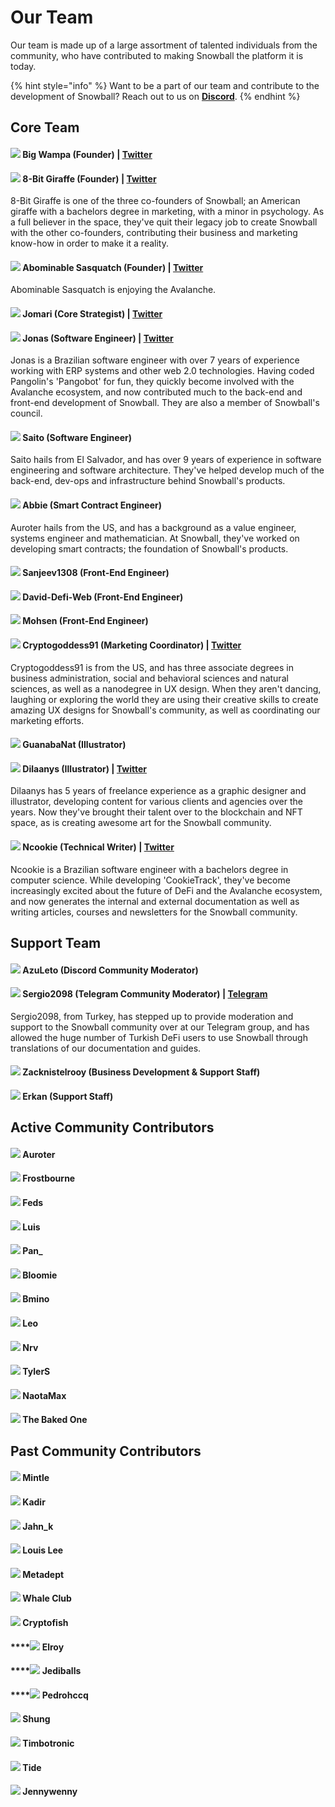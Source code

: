 # Our Team

Our team is made up of a large assortment of talented individuals from the community, who have contributed to making Snowball the platform it is today.

{% hint style="info" %}
Want to be a part of our team and contribute to the development of Snowball? Reach out to us on [**Discord**](https://discord.gg/BPnBYDSqcb).
{% endhint %}

## Core Team

#### ![](../.gitbook/assets/bigwampa.webp) Big Wampa (Founder) | [**Twitter**](https://twitter.com/big\_wampa)

#### ![](../.gitbook/assets/8-bit.webp) 8-Bit Giraffe (Founder) | [**Twitter**](https://twitter.com/8bitgiraffe\_)

8-Bit Giraffe is one of the three co-founders of Snowball; an American giraffe with a bachelors degree in marketing, with a minor in psychology. As a full believer in the space, they've quit their legacy job to create Snowball with the other co-founders, contributing their business and marketing know-how in order to make it a reality.

#### ![](../.gitbook/assets/abominablesasquatch.webp) Abominable Sasquatch (Founder) | [**Twitter**](https://twitter.com/abominablesas)

Abominable Sasquatch is enjoying the Avalanche.

#### ![](../.gitbook/assets/jomari.webp) Jomari (**Core Strategist**) | [**Twitter**](https://twitter.com/Jomari\_P)

#### ![](../.gitbook/assets/jonas.webp) Jonas (Software Engineer) | [**Twitter**](https://twitter.com/cyberjenos)

Jonas is a Brazilian software engineer with over 7 years of experience working with ERP systems and other web 2.0 technologies. Having coded Pangolin's 'Pangobot' for fun, they quickly become involved with the Avalanche ecosystem, and now contributed much to the back-end and front-end development of Snowball. They are also a member of Snowball's council.

#### ![](../.gitbook/assets/saito.webp) Saito (Software Engineer)

Saito hails from El Salvador, and has over 9 years of experience in software engineering and software architecture. They've helped develop much of the back-end, dev-ops and infrastructure behind Snowball's products.

#### ![](../.gitbook/assets/abbie.webp) Abbie (Smart Contract Engineer)

Auroter hails from the US, and has a background as a value engineer, systems engineer and mathematician. At Snowball, they've worked on developing smart contracts; the foundation of Snowball's products.

#### ![](../.gitbook/assets/sanjeev1308.webp) Sanjeev1308 (Front-End Engineer)

#### ![](../.gitbook/assets/david-defi-web.webp) David-Defi-Web (Front-End Engineer)

#### ![](../.gitbook/assets/mohsen.webp) Mohsen (Front-End Engineer)

#### ![](../.gitbook/assets/cryptogoddess.webp) Cryptogoddess91 (Marketing Coordinator) | [Twitter](https://twitter.com/cryptogoddess91)

Cryptogoddess91 is from the US, and has three associate degrees in business administration, social and behavioral sciences and natural sciences, as well as a nanodegree in UX design. When they aren't dancing, laughing or exploring the world they are using their creative skills to create amazing UX designs for Snowball's community, as well as coordinating our marketing efforts.

#### ![](../.gitbook/assets/guanabanat.webp) GuanabaNat (Illustrator)

#### ![](../.gitbook/assets/dilaanys.webp) Dilaanys (Illustrator) | [Twitter](https://twitter.com/dilaanys)

Dilaanys has 5 years of freelance experience as a graphic designer and illustrator, developing content for various clients and agencies over the years. Now they've brought their talent over to the blockchain and NFT space, as is creating awesome art for the Snowball community.

#### ![](../.gitbook/assets/ncookie.webp) Ncookie (Technical Writer) | [**Twitter**](https://twitter.com/ncookie\_eth)

Ncookie is a Brazilian software engineer with a bachelors degree in computer science. While developing 'CookieTrack', they've become increasingly excited about the future of DeFi and the Avalanche ecosystem, and now generates the internal and external documentation as well as writing articles, courses and newsletters for the Snowball community.

## Support Team

#### ![](../.gitbook/assets/azuleto.webp) AzuLeto (Discord Community Moderator)

#### ![](../.gitbook/assets/sergio2098.webp) Sergio2098 (Telegram Community Moderator) | [Telegram](https://t.me/sergio\_2098)

Sergio2098, from Turkey, has stepped up to provide moderation and support to the Snowball community over at our Telegram group, and has allowed the huge number of Turkish DeFi users to use Snowball through translations of our documentation and guides.

#### ![](../.gitbook/assets/zacknistelrooy.webp) Zacknistelrooy (Business Development & Support Staff)

#### ![](../.gitbook/assets/erkan.webp) Erkan (Support Staff)

## Active Community Contributors

#### ![](../.gitbook/assets/auroter.webp) Auroter

#### ![](../.gitbook/assets/frostbourne.webp) Frostbourne

#### ![](../.gitbook/assets/feds.webp) Feds

#### ![](../.gitbook/assets/luis.webp) Luis

#### ![](../.gitbook/assets/pan\_.webp) Pan\_

#### ![](../.gitbook/assets/bloomie.webp) Bloomie

#### ![](../.gitbook/assets/bmino.webp) Bmino

#### ![](../.gitbook/assets/leo.webp) Leo

#### ![](../.gitbook/assets/nrv.webp) Nrv

#### ![](../.gitbook/assets/tylers.webp) TylerS

#### ![](../.gitbook/assets/naotamax.webp) NaotaMax

#### ![](../.gitbook/assets/thebakedone.webp) The Baked One

## Past Community Contributors

#### ![](../.gitbook/assets/mintle.webp) Mintle

#### ![](../.gitbook/assets/kadir.webp) Kadir

#### ![](../.gitbook/assets/jahnk.webp) Jahn\_k

#### ![](../.gitbook/assets/louislee.webp) Louis Lee

#### ![](../.gitbook/assets/metadept.webp) Metadept

#### ![](../.gitbook/assets/whaleclub.webp) Whale Club

#### ![](../.gitbook/assets/cryptofish.webp) Cryptofish

#### ****![](../.gitbook/assets/elroy.webp) **Elroy**

#### ****![](../.gitbook/assets/jediballs.webp) **Jediballs**

#### ****![](../.gitbook/assets/pedrohccq.webp) **Pedrohccq**

#### ![](../.gitbook/assets/shung.webp) Shung

#### ![](../.gitbook/assets/timbotronic.webp) Timbotronic

#### ![](../.gitbook/assets/tide.webp) Tide

#### ![](../.gitbook/assets/jennywenny.webp) Jennywenny
